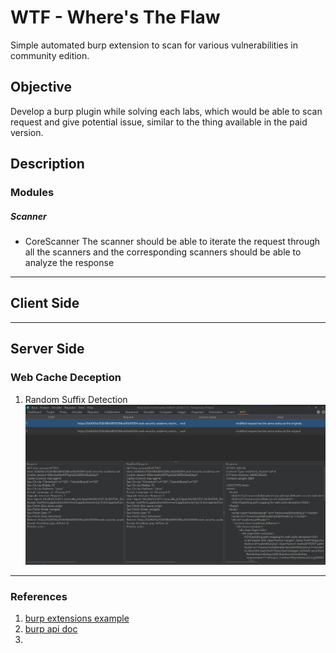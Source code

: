 # WTF - Where's The Flaw

Simple automated burp extension to scan for various vulnerabilities in community edition. 

## Objective
Develop a burp plugin while solving each labs, which would be able to scan request and give potential issue, similar to the thing available in the paid version.

## Description

### Modules

##### Scanner

- CoreScanner
The scanner should be able to iterate the request through all the scanners and the corresponding
scanners should be able to analyze the response



---
## Client Side

---
## Server Side


### Web Cache Deception

1. Random Suffix Detection
![Random Suffix Images](https://github.com/blessingcharles/WTF/blob/main/docs/images/Wcd_Random_Suffix.png)

---
### References

1. [burp extensions example](https://github.com/PortSwigger/burp-extensions-montoya-api-examples)
2. [burp api doc](https://portswigger.github.io/burp-extensions-montoya-api/javadoc/index.html)
3. 